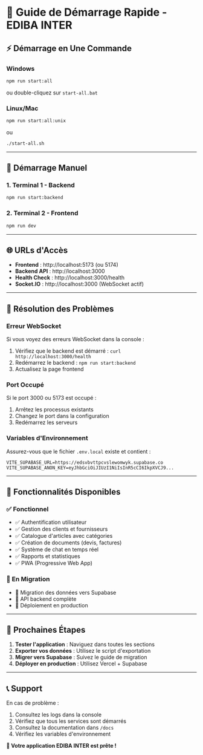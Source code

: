 # 🚀 **Guide de Démarrage Rapide - EDIBA INTER**

## ⚡ **Démarrage en Une Commande**

### **Windows**
```bash
npm run start:all
```
ou double-cliquez sur `start-all.bat`

### **Linux/Mac**
```bash
npm run start:all:unix
```
ou
```bash
./start-all.sh
```

---

## 🔧 **Démarrage Manuel**

### **1. Terminal 1 - Backend**
```bash
npm run start:backend
```

### **2. Terminal 2 - Frontend**
```bash
npm run dev
```

---

## 🌐 **URLs d'Accès**

- **Frontend** : http://localhost:5173 (ou 5174)
- **Backend API** : http://localhost:3000
- **Health Check** : http://localhost:3000/health
- **Socket.IO** : http://localhost:3000 (WebSocket actif)

---

## 🐛 **Résolution des Problèmes**

### **Erreur WebSocket**
Si vous voyez des erreurs WebSocket dans la console :
1. Vérifiez que le backend est démarré : `curl http://localhost:3000/health`
2. Redémarrez le backend : `npm run start:backend`
3. Actualisez la page frontend

### **Port Occupé**
Si le port 3000 ou 5173 est occupé :
1. Arrêtez les processus existants
2. Changez le port dans la configuration
3. Redémarrez les serveurs

### **Variables d'Environnement**
Assurez-vous que le fichier `.env.local` existe et contient :
```
VITE_SUPABASE_URL=https://edsvbvttpcvslewomwyk.supabase.co
VITE_SUPABASE_ANON_KEY=eyJhbGciOiJIUzI1NiIsInR5cCI6IkpXVCJ9...
```

---

## 📱 **Fonctionnalités Disponibles**

### **✅ Fonctionnel**
- ✅ Authentification utilisateur
- ✅ Gestion des clients et fournisseurs
- ✅ Catalogue d'articles avec catégories
- ✅ Création de documents (devis, factures)
- ✅ Système de chat en temps réel
- ✅ Rapports et statistiques
- ✅ PWA (Progressive Web App)

### **🔄 En Migration**
- 🔄 Migration des données vers Supabase
- 🔄 API backend complète
- 🔄 Déploiement en production

---

## 🎯 **Prochaines Étapes**

1. **Tester l'application** : Naviguez dans toutes les sections
2. **Exporter vos données** : Utilisez le script d'exportation
3. **Migrer vers Supabase** : Suivez le guide de migration
4. **Déployer en production** : Utilisez Vercel + Supabase

---

## 📞 **Support**

En cas de problème :
1. Consultez les logs dans la console
2. Vérifiez que tous les services sont démarrés
3. Consultez la documentation dans `/docs`
4. Vérifiez les variables d'environnement

**🎉 Votre application EDIBA INTER est prête !**
